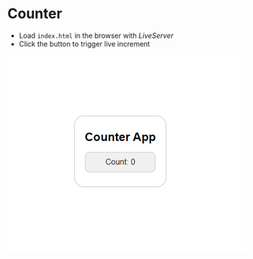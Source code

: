 
# Counter

- Load `index.html` in the browser with _LiveServer_
- Click the button to trigger live increment

![Counter preview](./preview.png)
